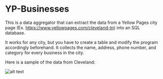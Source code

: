 # YP-Businesses
This is a data aggregator that can extract the data from a Yellow Pages city page (Ex. https://www.yellowpages.com/cleveland-tn) into an SQL database.

It works for any city, but you have to create a table and modify the program accordingly beforehand. It collects the name, address, phone number, and category for every business in the city.

Here is a sample of the data from Cleveland:

![alt text](https://github.com/rishiso/Python-YP-Businesses/blob/master/Example%20Table%20Data.JPG "Table Data")

